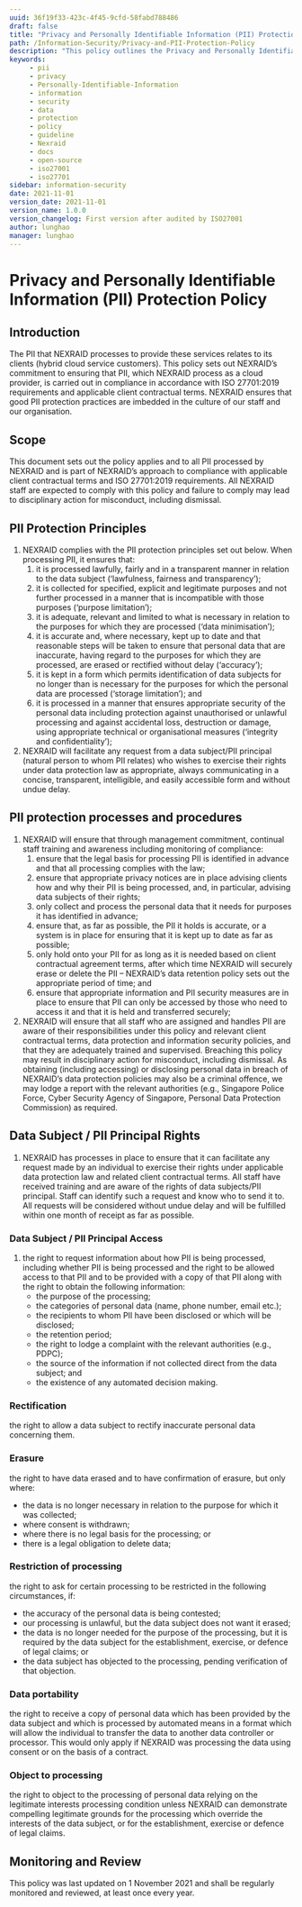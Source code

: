 ```yaml
---
uuid: 36f19f33-423c-4f45-9cfd-58fabd788486
draft: false
title: "Privacy and Personally Identifiable Information (PII) Protection Policy"
path: /Information-Security/Privacy-and-PII-Protection-Policy
description: "This policy outlines the Privacy and Personally Identifiable Information (PII) Protection Policy for Nexraid's information system."
keywords: 
     - pii
     - privacy
     - Personally-Identifiable-Information
     - information
     - security
     - data
     - protection
     - policy
     - guideline
     - Nexraid
     - docs
     - open-source
     - iso27001
     - iso27701
sidebar: information-security
date: 2021-11-01
version_date: 2021-11-01
version_name: 1.0.0
version_changelog: First version after audited by ISO27001
author: lunghao
manager: lunghao
---
```


# Privacy and Personally Identifiable Information (PII) Protection Policy

## Introduction
The PII that NEXRAID processes to provide these services relates to its clients (hybrid cloud service customers). This policy sets out NEXRAID’s commitment to ensuring that PII, which NEXRAID process as a cloud provider, is carried out in compliance in accordance with ISO 27701:2019 requirements and applicable client contractual terms. NEXRAID ensures that good PII protection practices are imbedded in the culture of our staff and our organisation.

## Scope
This document sets out the policy applies and to all PII processed by NEXRAID and is part of NEXRAID’s approach to compliance with applicable client contractual terms and ISO 27701:2019 requirements. All NEXRAID staff are expected to comply with this policy and failure to comply may lead to disciplinary action for misconduct, including dismissal.

## PII Protection Principles
1. NEXRAID complies with the PII protection principles set out below. When processing PII, it ensures that:
   1. it is processed lawfully, fairly and in a transparent manner in relation to the data subject (‘lawfulness, fairness and transparency’);
   2. it is collected for specified, explicit and legitimate purposes and not further processed in a manner that is incompatible with those purposes (‘purpose limitation’);
   3. it is adequate, relevant and limited to what is necessary in relation to the purposes for which they are processed (‘data minimisation’);
   4. it is accurate and, where necessary, kept up to date and that reasonable steps will be taken to ensure that personal data that are inaccurate, having regard to the purposes for which they are processed, are erased or rectified without delay (‘accuracy’);
   5. it is kept in a form which permits identification of data subjects for no longer than is necessary for the purposes for which the personal data are processed (‘storage limitation’); and
   6. it is processed in a manner that ensures appropriate security of the personal data including protection against unauthorised or unlawful processing and against accidental loss, destruction or damage, using appropriate technical or organisational measures (‘integrity and confidentiality’);
2. NEXRAID will facilitate any request from a data subject/PII principal (natural person to whom PII relates) who wishes to exercise their rights under data protection law as appropriate, always communicating in a concise, transparent, intelligible, and easily accessible form and without undue delay.


## PII protection processes and procedures
1. NEXRAID will ensure that through management commitment, continual staff training and awareness including monitoring of compliance:
   1. ensure that the legal basis for processing PII is identified in advance and that all processing complies with the law;
   2. ensure that appropriate privacy notices are in place advising clients how and why their PII is being processed, and, in particular, advising data subjects of their rights;
   3. only collect and process the personal data that it needs for purposes it has identified in advance;
   4. ensure that, as far as possible, the PII it holds is accurate, or a system is in place for ensuring that it is kept up to date as far as possible;
   5. only hold onto your PII for as long as it is needed based on client contractual agreement terms, after which time NEXRAID will securely erase or delete the PII – NEXRAID’s data retention policy sets out the appropriate period of time; and
   6. ensure that appropriate information and PII security measures are in place to ensure that PII can only be accessed by those who need to access it and that it is held and transferred securely;
2. NEXRAID will ensure that all staff who are assigned and handles PII are aware of their responsibilities under this policy and relevant client contractual terms, data protection and information security policies, and that they are adequately trained and supervised. Breaching this policy may result in disciplinary action for misconduct, including dismissal. As obtaining (including accessing) or disclosing personal data in breach of NEXRAID’s data protection policies may also be a criminal offence, we may lodge a report with the relevant authorities (e.g., Singapore Police Force, Cyber Security Agency of Singapore, Personal Data Protection Commission) as required.


## Data Subject / PII Principal Rights
1. NEXRAID has processes in place to ensure that it can facilitate any request made by an individual to exercise their rights under applicable data protection law and related client contractual terms. All staff have received training and are aware of the rights of data subjects/PII principal. Staff can identify such a request and know who to send it to. All requests will be considered without undue delay and will be fulfilled within one month of receipt as far as possible.

### Data Subject / PII Principal Access
1. the right to request information about how PII is being processed, including whether PII is being processed and the right to be allowed access to that PII and to be provided with a copy of that PII along with the right to obtain the following information:
   * the purpose of the processing;
   * the categories of personal data (name, phone number, email etc.);
   * the recipients to whom PII have been disclosed or which will be disclosed;
   * the retention period;
   * the right to lodge a complaint with the relevant authorities (e.g., PDPC);
   * the source of the information if not collected direct from the data subject; and
   * the existence of any automated decision making.

### Rectification
the right to allow a data subject to rectify inaccurate personal data concerning them.

### Erasure
the right to have data erased and to have confirmation of erasure, but only where:
   * the data is no longer necessary in relation to the purpose for which it was collected;
   * where consent is withdrawn;
   * where there is no legal basis for the processing; or
   * there is a legal obligation to delete data;

### Restriction of processing
the right to ask for certain processing to be restricted in the following circumstances, if:
   * the accuracy of the personal data is being contested;
   * our processing is unlawful, but the data subject does not want it erased;
   * the data is no longer needed for the purpose of the processing, but it is required by the data subject for the establishment, exercise, or defence of legal claims; or
   * the data subject has objected to the processing, pending verification of that objection.

### Data portability
the right to receive a copy of personal data which has been provided by the data subject and which is processed by automated means in a format which will allow the individual to transfer the data to another data controller or processor. This would only apply if NEXRAID was processing the data using consent or on the basis of a contract.

### Object to processing
the right to object to the processing of personal data relying on the legitimate interests processing condition unless NEXRAID can demonstrate compelling legitimate grounds for the processing which override the interests of the data subject, or for the establishment, exercise or defence of legal claims.

## Monitoring and Review
This policy was last updated on 1 November 2021 and shall be regularly monitored and reviewed, at least once every year.